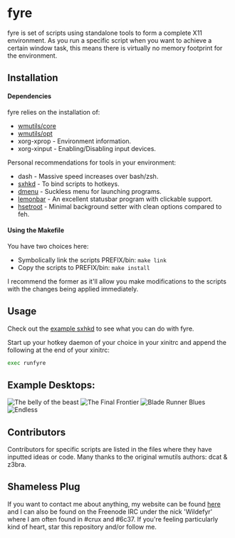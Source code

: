 fyre
====

fyre is set of scripts using standalone tools to form a complete X11
environment. As you run a specific script when you want to achieve a certain
window task, this means there is virtually no memory footprint for the
environment.

Installation
------------

#### Dependencies

fyre relies on the installation of:

- [wmutils/core](https://github.com/wmutils/core)
- [wmutils/opt](https://github.com/wmutils/opt)
- xorg-xprop - Environment information.
- xorg-xinput - Enabling/Disabling input devices.

Personal recommendations for tools in your environment:

- dash - Massive speed increases over bash/zsh.
- [sxhkd](https://github.com/baskerville/sxhkd) - To bind scripts to hotkeys.
- [dmenu](http://tools.suckless.org/dmenu/) - Suckless menu for launching programs.
- [lemonbar](https://github.com/baskerville/bar) - An excellent statusbar program with clickable support.
- [hsetroot](https://github.com/elmiko/hsetroot) - Minimal background setter with clean options compared to feh.

#### Using the Makefile

You have two choices here:

- Symbolically link the scripts PREFIX/bin: `make link`
- Copy the scripts to PREFIX/bin: `make install`

I recommend the former as it'll allow you make modifications to the scripts
with the changes being applied immediately.

Usage
-----

Check out the [example sxhkd](https://raw.githubusercontent.com/wildefyr/fyre/master/sxhkdc.example) to see what you can do with fyre.

Start up your hotkey daemon of your choice in your xinitrc and append the
following at the end of your xinitrc:

```bash
exec runfyre
```

Example Desktops:
---------------

![The belly of the beast](https://wildefyr.net/media/screenshots/The%20belly%20of%20the%20beast.png)
![The Final Frontier](https://wildefyr.net/media/screenshots/thefinalfrontier.png)
![Blade Runner Blues](https://wildefyr.net/media/screenshots/bladerunnerblues.png)
![Endless](https://wildefyr.net/media/screenshots/clean.png)

Contributors
------------

Contributors for specific scripts are listed in the files where they have
inputted ideas or code. Many thanks to the original wmutils authors:
dcat & z3bra.

Shameless Plug
--------------

If you want to contact me about anything, my website can be found
[here](https://wildefyr.net) and I can also be found on the Freenode IRC under
the nick 'Wildefyr' where I am often found in #crux and #6c37. If you're
feeling particularly kind of heart, star this repository and/or follow me.
